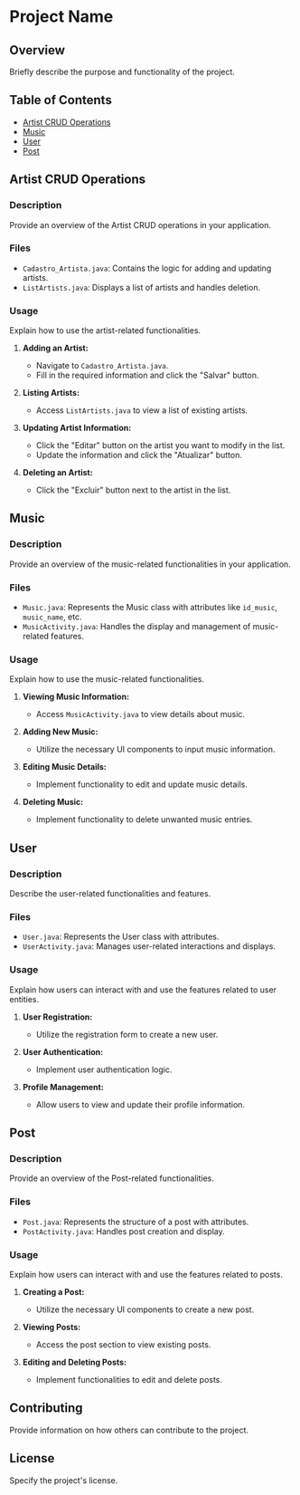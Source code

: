 # Project Name

## Overview

Briefly describe the purpose and functionality of the project.

## Table of Contents

- [Artist CRUD Operations](#artist-crud-operations)
- [Music](#music)
- [User](#user)
- [Post](#post)

## Artist CRUD Operations

### Description

Provide an overview of the Artist CRUD operations in your application.

### Files

- `Cadastro_Artista.java`: Contains the logic for adding and updating artists.
- `ListArtists.java`: Displays a list of artists and handles deletion.

### Usage

Explain how to use the artist-related functionalities.

1. **Adding an Artist:**
   - Navigate to `Cadastro_Artista.java`.
   - Fill in the required information and click the "Salvar" button.

2. **Listing Artists:**
   - Access `ListArtists.java` to view a list of existing artists.

3. **Updating Artist Information:**
   - Click the "Editar" button on the artist you want to modify in the list.
   - Update the information and click the "Atualizar" button.

4. **Deleting an Artist:**
   - Click the "Excluir" button next to the artist in the list.

## Music

### Description

Provide an overview of the music-related functionalities in your application.

### Files

- `Music.java`: Represents the Music class with attributes like `id_music`, `music_name`, etc.
- `MusicActivity.java`: Handles the display and management of music-related features.

### Usage

Explain how to use the music-related functionalities.

1. **Viewing Music Information:**
   - Access `MusicActivity.java` to view details about music.

2. **Adding New Music:**
   - Utilize the necessary UI components to input music information.

3. **Editing Music Details:**
   - Implement functionality to edit and update music details.

4. **Deleting Music:**
   - Implement functionality to delete unwanted music entries.

## User

### Description

Describe the user-related functionalities and features.

### Files

- `User.java`: Represents the User class with attributes.
- `UserActivity.java`: Manages user-related interactions and displays.

### Usage

Explain how users can interact with and use the features related to user entities.

1. **User Registration:**
   - Utilize the registration form to create a new user.

2. **User Authentication:**
   - Implement user authentication logic.

3. **Profile Management:**
   - Allow users to view and update their profile information.

## Post

### Description

Provide an overview of the Post-related functionalities.

### Files

- `Post.java`: Represents the structure of a post with attributes.
- `PostActivity.java`: Handles post creation and display.

### Usage

Explain how users can interact with and use the features related to posts.

1. **Creating a Post:**
   - Utilize the necessary UI components to create a new post.

2. **Viewing Posts:**
   - Access the post section to view existing posts.

3. **Editing and Deleting Posts:**
   - Implement functionalities to edit and delete posts.

## Contributing

Provide information on how others can contribute to the project.

## License

Specify the project's license.

